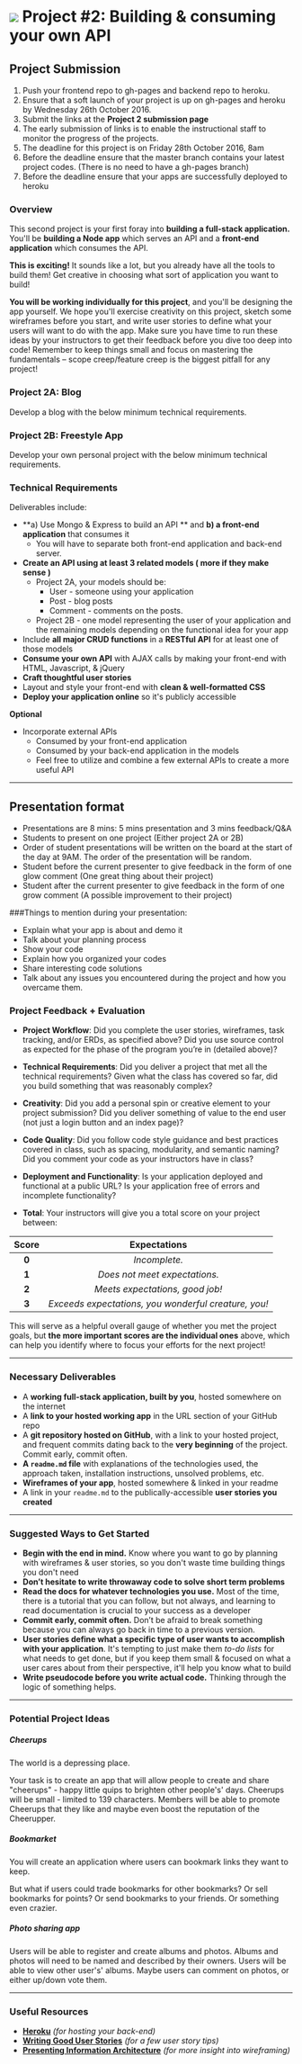 # ![](https://ga-dash.s3.amazonaws.com/production/assets/logo-9f88ae6c9c3871690e33280fcf557f33.png) Project #2: Building & consuming your own API

## Project Submission
1. Push your frontend repo to gh-pages and backend repo to heroku.
2. Ensure that a soft launch of your project is up on gh-pages and heroku by Wednesday 26th October 2016.
3. Submit the links at the **Project 2 submission page**
4. The early submission of links is to enable the instructional staff to monitor the progress of the projects.
4. The deadline for this project is on Friday 28th October 2016, 8am
5. Before the deadline ensure that the master branch contains your latest project codes. (There is no need to have a gh-pages branch)
6. Before the deadline ensure that your apps are successfully deployed to heroku

### Overview

This second project is your first foray into **building a full-stack application.** You'll be **building a Node app** which serves an API and a **front-end application** which consumes the API.

**This is exciting!** It sounds like a lot, but you already have all the tools to build them! Get creative in choosing what sort of application you want to build!

**You will be working individually for this project**, and you'll be designing the app yourself. We hope you'll exercise creativity on this project, sketch some wireframes before you start, and write user stories to define what your users will want to do with the app. Make sure you have time to run these ideas by your instructors to get their feedback before you dive too deep into code! Remember to keep things small and focus on mastering the fundamentals – scope creep/feature creep is the biggest pitfall for any project!

### Project 2A: Blog
Develop a blog with the below minimum technical requirements.

### Project 2B: Freestyle App
Develop your own personal project with the below minimum technical requirements.

### Technical Requirements

Deliverables include:
* **a) Use Mongo & Express to build an API ** and **b) a front-end application** that consumes it
  * You will have to separate both front-end application and back-end server.
* **Create an API using at least 3 related models ( more if they make sense )**
  * Project 2A, your models should be:
    * User - someone using your application
    * Post - blog posts
    * Comment - comments on the posts.
  * Project 2B - one model representing the user of your application and the remaining models depending on the functional idea for your app
* Include **all major CRUD functions** in a **RESTful API** for at least one of those models
* **Consume your own API** with AJAX calls by making your front-end with HTML, Javascript, & jQuery
* **Craft thoughtful user stories**
* Layout and style your front-end with **clean & well-formatted CSS**
* **Deploy your application online** so it's publicly accessible

**Optional**

* Incorporate external APIs
  * Consumed by your front-end application
  * Consumed by your back-end application in the models
  * Feel free to utilize and combine a few external APIs to create a more useful API

---

## Presentation format
* Presentations are 8 mins: 5 mins presentation and 3 mins feedback/Q&A
* Students to present on one project (Either project 2A or 2B)
* Order of student presentations will be written on the board at the start of the day at 9AM. The order of the presentation will be random.
* Student before the current presenter to give feedback in the form of one glow comment (One great thing about their project)
* Student after the current presenter to give feedback in the form of one grow comment (A possible improvement to their project)

###Things to mention during your presentation:
* Explain what your app is about and demo it
* Talk about your planning process
* Show your code
* Explain how you organized your codes
* Share interesting code solutions
* Talk about any issues you encountered during the project and how you overcame them.

### Project Feedback + Evaluation

* __Project Workflow__: Did you complete the user stories, wireframes, task tracking, and/or ERDs, as specified above? Did you use source control as expected for the phase of the program you’re in (detailed above)?

* __Technical Requirements__: Did you deliver a project that met all the technical requirements? Given what the class has covered so far, did you build something that was reasonably complex?

* __Creativity__: Did you add a personal spin or creative element to your project submission? Did you deliver something of value to the end user (not just a login button and an index page)?

* __Code Quality__: Did you follow code style guidance and best practices covered in class, such as spacing, modularity, and semantic naming? Did you comment your code as your instructors have in class?

* __Deployment and Functionality__: Is your application deployed and functional at a public URL? Is your application free of errors and incomplete functionality?

* __Total__: Your instructors will give you a total score on your project between:

| Score| Expectations |
| :----:| :---------: |
| **0** | _Incomplete._ |
| **1** | _Does not meet expectations._ |
| **2** | _Meets expectations, good job!_ |
| **3** | _Exceeds expectations, you wonderful creature, you!_ |

 This will serve as a helpful overall gauge of whether you met the project goals, but __the more important scores are the individual ones__ above, which can help you identify where to focus your efforts for the next project!

---

### Necessary Deliverables

* A **working full-stack application, built by you**, hosted somewhere on the internet
* A **link to your hosted working app** in the URL section of your GitHub repo
* A **git repository hosted on GitHub**, with a link to your hosted project,  and frequent commits dating back to the **very beginning** of the project. Commit early, commit often.
* **A ``readme.md`` file** with explanations of the technologies used, the approach taken, installation instructions, unsolved problems, etc.
* **Wireframes of your app**, hosted somewhere & linked in your readme
* A link in your ``readme.md`` to the publically-accessible **user stories you created**

---

### Suggested Ways to Get Started

* **Begin with the end in mind.** Know where you want to go by planning with wireframes & user stories, so you don't waste time building things you don't need
* **Don’t hesitate to write throwaway code to solve short term problems**
* **Read the docs for whatever technologies you use.** Most of the time, there is a tutorial that you can follow, but not always, and learning to read documentation is crucial to your success as a developer
* **Commit early, commit often.** Don’t be afraid to break something because you can always go back in time to a previous version.
* **User stories define what a specific type of user wants to accomplish with your application**. It's tempting to just make them _to-do lists_ for what needs to get done, but if you keep them small & focused on what a user cares about from their perspective, it'll help you know what to build
* **Write pseudocode before you write actual code.** Thinking through the logic of something helps.

---

### Potential Project Ideas

##### Cheerups
The world is a depressing place.

Your task is to create an app that will allow people to create and share "cheerups" - happy little quips to brighten other people's' days. Cheerups will be small - limited to 139 characters. Members will be able to promote Cheerups that they like and maybe even boost the reputation of the Cheerupper.

##### Bookmarket
You will create an application where users can bookmark links they want to keep.

But what if users could trade bookmarks for other bookmarks? Or sell bookmarks for points? Or send bookmarks to your friends. Or something even crazier.

##### Photo sharing app
Users will be able to register and create albums and photos. Albums and photos will need to be named and described by their owners. Users will be able to view other user's' albums. Maybe users can comment on photos, or either up/down vote them.

---

### Useful Resources

* **[Heroku](http://www.heroku.com)** _(for hosting your back-end)_
* **[Writing Good User Stories](http://www.mariaemerson.com/user-stories/)** _(for a few user story tips)_
* **[Presenting Information Architecture](http://webstyleguide.com/wsg3/3-information-architecture/4-presenting-information.html)** _(for more insight into wireframing)_
